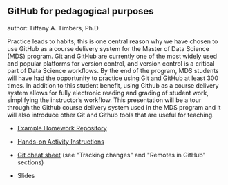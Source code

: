 ## GitHub for pedagogical purposes
author: Tiffany A. Timbers, Ph.D.

Practice leads to habits; this is one central reason why we have chosen to use
GitHub as a course delivery system for the Master of Data Science (MDS) program.
Git and GitHub are currently one of the most widely used and popular platforms
for version control, and version control is a critical part of Data Science
workflows. By the end of the program, MDS students will have had the opportunity
to practice using Git and GitHub at least 300 times. In addition to this student
benefit, using Github as a course delivery system allows for fully electronic
reading and grading of student work, simplifying the instructor’s workflow.
This presentation will be a tour through the Github course delivery system used
in the MDS program and it will also introduce other Git and Github tools that
are useful for teaching.

- [Example Homework Repository](https://github.com/UBC-MDS/eg_hwk)

- [Hands-on Activity Instructions](https://github.com/ttimbers/github_course_delivery_system/blob/master/hands_on.md)

- [Git cheat sheet](https://swcarpentry.github.io/git-novice/reference/) (see "Tracking changes" and "Remotes in GitHub" sections)

- Slides
